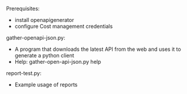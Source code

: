 Prerequisites:
- install openapigenerator
- configure Cost management credentials

gather-openapi-json.py:
 - A program that downloads the latest API from the web and uses it to generate a python client
 - Help: gather-open-api-json.py help

report-test.py:
  - Example usage of reports
  
